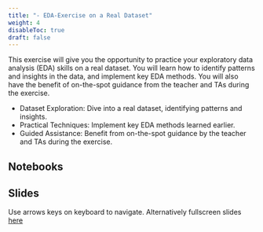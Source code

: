 ```yaml
---
title: "- EDA-Exercise on a Real Dataset"
weight: 4
disableToc: true
draft: false
---
```


This exercise will give you the opportunity to practice your exploratory data analysis (EDA) skills on a real dataset. You will learn how to identify patterns and insights in the data, and implement key EDA methods. You will also have the benefit of on-the-spot guidance from the teacher and TAs during the exercise.

* Dataset Exploration: Dive into a real dataset, identifying patterns and insights.
* Practical Techniques: Implement key EDA methods learned earlier.
* Guided Assistance: Benefit from on-the-spot guidance by the teacher and TAs during the exercise.

## Notebooks


## Slides

Use arrows keys on keyboard to navigate. Alternatively fullscreen slides [here]()
    



 

 
 